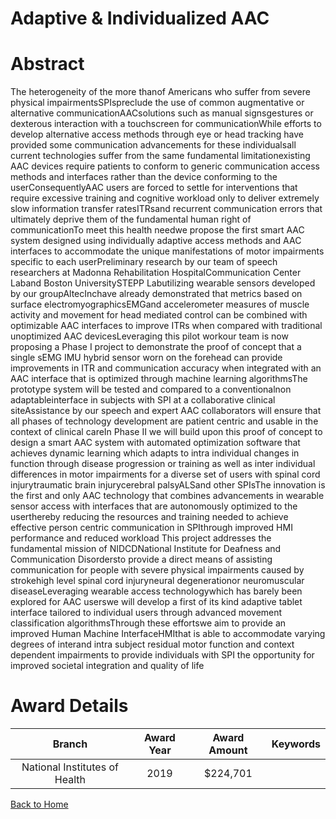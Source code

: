 
Adaptive &amp; Individualized AAC
=================================

# Abstract


The heterogeneity of the more thanof Americans who suffer from severe physical impairmentsSPIspreclude the use of common augmentative or alternative communicationAACsolutions such as manual signsgestures or dexterous interaction with a touchscreen for communicationWhile efforts to develop alternative access methods through eye or head tracking have provided some communication advancements for these individualsall current technologies suffer from the same fundamental limitationexisting AAC devices require patients to conform to generic communication access methods and interfaces rather than the device conforming to the userConsequentlyAAC users are forced to settle for interventions that require excessive training and cognitive workload only to deliver extremely slow information transfer ratesITRsand recurrent communication errors that ultimately deprive them of the fundamental human right of communicationTo meet this health needwe propose the first smart AAC system designed using individually adaptive access methods and AAC interfaces to accommodate the unique manifestations of motor impairments specific to each userPreliminary research by our team of speech researchers at Madonna Rehabilitation HospitalCommunication Center Laband Boston UniversitySTEPP Labutilizing wearable sensors developed by our groupAltecInchave already demonstrated that metrics based on surface electromyographicsEMGand accelerometer measures of muscle activity and movement for head mediated control can be combined with optimizable AAC interfaces to improve ITRs when compared with traditional unoptimized AAC devicesLeveraging this pilot workour team is now proposing a Phase I project to demonstrate the proof of concept that a single sEMG IMU hybrid sensor worn on the forehead can provide improvements in ITR and communication accuracy when integrated with an AAC interface that is optimized through machine learning algorithmsThe prototype system will be tested and compared to a conventionalnon adaptableinterface in subjects with SPI at a collaborative clinical siteAssistance by our speech and expert AAC collaborators will ensure that all phases of technology development are patient centric and usable in the context of clinical careIn Phase II we will build upon this proof of concept to design a smart AAC system with automated optimization software that achieves dynamic learning which adapts to intra individual changes in function through disease progression or training as well as inter individual differences in motor impairments for a diverse set of users with spinal cord injurytraumatic brain injurycerebral palsyALSand other SPIsThe innovation is the first and only AAC technology that combines advancements in wearable sensor access with interfaces that are autonomously optimized to the userthereby reducing the resources and training needed to achieve effective person centric communication in SPIthrough improved HMI performance and reduced workload This project addresses the fundamental mission of NIDCDNational Institute for Deafness and Communication Disordersto provide a direct means of assisting communication for people with severe physical impairments caused by strokehigh level spinal cord injuryneural degenerationor neuromuscular diseaseLeveraging wearable access technologywhich has barely been explored for AAC userswe will develop a first of its kind adaptive tablet interface tailored to individual users through advanced movement classification algorithmsThrough these effortswe aim to provide an improved Human Machine InterfaceHMIthat is able to accommodate varying degrees of interand intra subject residual motor function and context dependent impairments to provide individuals with SPI the opportunity for improved societal integration and quality of life  

# Award Details

|Branch|Award Year|Award Amount|Keywords|
| :---: | :---: | :---: | :---: |
|National Institutes of Health|2019|$224,701||
  
  


[Back to Home](https://github.com/chrischow/dod_sbir_awards/Reports/JH/#2422)